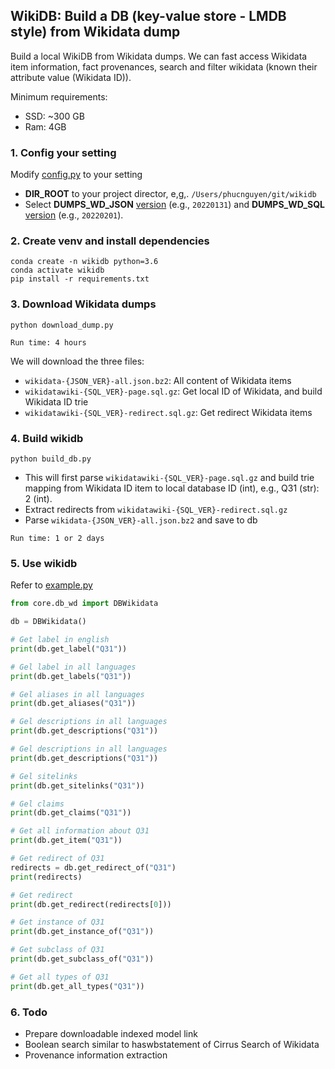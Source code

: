 WikiDB: Build a DB (key-value store - LMDB style) from Wikidata dump
---

Build a local WikiDB from Wikidata dumps. We can fast access Wikidata item information, fact provenances, search and filter wikidata (known their attribute value (Wikidata ID)). 

Minimum requirements: 
- SSD: ~300 GB
- Ram: 4GB

### 1. Config your setting
Modify [config.py](config.py) to your setting

- **DIR_ROOT** to your project director, e,g,. `/Users/phucnguyen/git/wikidb`
- Select **DUMPS_WD_JSON** [version](https://dumps.wikimedia.org/wikidatawiki/entities/) (e.g., `20220131`) and **DUMPS_WD_SQL** [version](https://dumps.wikimedia.org/wikidatawiki/) (e.g., `20220201`).

### 2. Create venv and install dependencies
``` 
conda create -n wikidb python=3.6
conda activate wikidb
pip install -r requirements.txt
``` 

### 3. Download Wikidata dumps
``` 
python download_dump.py
```
`Run time: 4 hours`

We will download the three files:
- `wikidata-{JSON_VER}-all.json.bz2`: All content of Wikidata items
- `wikidatawiki-{SQL_VER}-page.sql.gz`: Get local ID of Wikidata, and build Wikidata ID trie
- `wikidatawiki-{SQL_VER}-redirect.sql.gz`: Get redirect Wikidata items

### 4. Build wikidb
``` 
python build_db.py
```
- This will first parse `wikidatawiki-{SQL_VER}-page.sql.gz` and build trie mapping from Wikidata ID item to local database ID (int), e.g., Q31 (str): 2 (int).
- Extract redirects from `wikidatawiki-{SQL_VER}-redirect.sql.gz`
- Parse `wikidata-{JSON_VER}-all.json.bz2` and save to db

`Run time: 1 or 2 days`

### 5. Use wikidb
Refer to [example.py](example.py)

``` python
from core.db_wd import DBWikidata

db = DBWikidata()

# Get label in english
print(db.get_label("Q31"))

# Gel label in all languages
print(db.get_labels("Q31"))

# Gel aliases in all languages
print(db.get_aliases("Q31"))

# Gel descriptions in all languages
print(db.get_descriptions("Q31"))

# Gel descriptions in all languages
print(db.get_descriptions("Q31"))

# Gel sitelinks
print(db.get_sitelinks("Q31"))

# Gel claims
print(db.get_claims("Q31"))

# Get all information about Q31
print(db.get_item("Q31"))

# Get redirect of Q31
redirects = db.get_redirect_of("Q31")
print(redirects)

# Get redirect
print(db.get_redirect(redirects[0]))

# Get instance of Q31
print(db.get_instance_of("Q31"))

# Get subclass of Q31
print(db.get_subclass_of("Q31"))

# Get all types of Q31
print(db.get_all_types("Q31"))

``` 

### 6. Todo
- Prepare downloadable indexed model link
- Boolean search similar to haswbstatement of Cirrus Search of Wikidata
- Provenance information extraction
